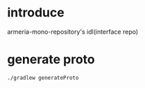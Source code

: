 # introduce

armeria-mono-repository's idl(interface repo)


# generate proto
```
./gradlew generateProto
```